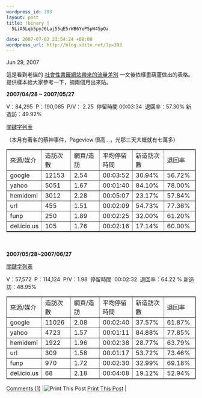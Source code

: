 ```yaml
--- 
wordpress_id: 393
layout: post
title: !binary |
  5LiA5Lqb5pyJ6Laj55qE5rWB6YeP5pW45pOa

date: 2007-07-02 21:54:24 +08:00
wordpress_url: http://blog.xdite.net/?p=393
---
```

<p>Jun 29, 2007</p> <p>這是看到老貓的 <a target="_blank" href="http://b-oo-k.net/blog/blog.php/2007/215">社會性書籤網站帶來的流量差別</a> 一文後依樣畫葫蘆做出的表格。提供樣本給大家參考一下，摘兩個月出來貼。</p> <p> </p><p><b>2007/04/28 ~ 2007/05/27</b></p> <p> </p><p>V：84,295&nbsp; P：190,085&nbsp; P/V： 2.25&nbsp; 停留時間 00:03:34&nbsp; 退回率：57.30% 新造訪：49.92%</p> <p> </p><p><a target="_blank" href="http://www.flickr.com/photo_zoom.gne?id=655262173&amp;size=o">關鍵字列表</a></p> <p> </p><p>（本月有著名的蔡神事件，Pageview 很高…，光那三天大概就有七萬多）</p> <p> </p><p> </p><p> </p><p> </p><p> </p><p> </p><p> </p><p> </p><p> </p><p> </p><p> </p><p> </p><p> </p><p> </p><p> </p><p> </p><p> </p><p> </p><p> </p><p> </p><p> </p><p> </p><p> </p><p> </p><p> </p><p> </p><p> </p><p> </p><p> </p><p> </p><p> </p><p> </p><p> </p><p> </p><p> </p><p> </p><p> </p><p> </p><p> </p><p> </p><p> </p><p> </p><table border="1" width="100%"> <tbody> <tr> <td width="16%">來源/媒介</td> <td width="16%">造訪次數</td> <td width="16%">網頁/造訪</td> <td width="17%">平均停留時間</td> <td width="17%">新造訪次數</td> <td width="17%">退回率</td> </tr> <tr> <td width="16%">google</td> <td width="16%">12153</td> <td width="17%">2.54</td> <td width="17%">00:03:52</td> <td width="17%">30.94%</td> <td width="17%">56.72%</td> </tr> <tr> <td width="16%">yahoo</td> <td width="16%">5051</td> <td width="17%">1.67</td> <td width="17%">00:01:40</td> <td width="17%">84.10%</td> <td width="17%">78.00%</td> </tr> <tr> <td width="16%">hemidemi</td> <td width="16%">3012</td> <td width="17%">2.28</td> <td width="17%">00:05:07</td> <td width="17%">23.17%</td> <td width="17%">57.84%</td> </tr> <tr> <td width="16%">url</td> <td width="16%">455</td> <td width="17%">1.51</td> <td width="17%">00:02:09</td> <td width="17%">54.73%</td> <td width="17%">77.36%</td> </tr> <tr> <td width="16%">funp</td> <td width="16%">250</td> <td width="17%">1.89</td> <td width="17%">00:02:25</td> <td width="17%">32.00%</td> <td width="17%">61.20%</td> </tr> <tr> <td width="16%">del.icio.us</td> <td width="16%">105</td> <td width="17%">1.76</td> <td width="17%">00:02:16</td> <td width="17%">17.14%</td> <td width="17%">60.00%</td> </tr> </tbody> </table> <p> </p><p>　</p> <p> </p><p><b>2007/05/28~2007/06/27&nbsp; </b></p> <p> </p><p><a target="_blank" href="http://www.flickr.com/photo_zoom.gne?id=655261957&amp;size=o">關鍵字列表</a></p> <p> </p><p>V：57,572&nbsp; P：114,124&nbsp; P/V：1.98&nbsp; 停留時間&nbsp; 00:02:32&nbsp; 退回率：64.22 % 新造訪：48.95%</p> <p> </p><p> </p><p> </p><p> </p><p> </p><p> </p><p> </p><p> </p><p> </p><p> </p><p> </p><p> </p><p> </p><p> </p><p> </p><p> </p><p> </p><p> </p><p> </p><p> </p><p> </p><p> </p><p> </p><p> </p><p> </p><p> </p><p> </p><p> </p><p> </p><p> </p><p> </p><p> </p><p> </p><p> </p><p> </p><p> </p><p> </p><p> </p><p> </p><p> </p><p> </p><p> </p><table border="1" width="100%"> <tbody> <tr> <td width="16%">來源/媒介</td> <td width="16%">造訪次數</td> <td width="16%">網頁/造訪</td> <td width="17%">平均停留時間</td> <td width="17%">新造訪次數</td> <td width="17%">退回率</td> </tr> <tr> <td width="16%">google</td> <td width="16%">11026</td> <td width="17%">2.08</td> <td width="17%">00:02:40</td> <td width="17%">37.57%</td> <td width="17%">61.87%</td> </tr> <tr> <td width="16%">yahoo</td> <td width="16%">4723</td> <td width="17%">1.57</td> <td width="17%">00:01:11</td> <td width="17%">84.88%</td> <td width="17%">77.85%</td> </tr> <tr> <td width="16%">hemidemi</td> <td width="16%">1922</td> <td width="17%">1.96</td> <td width="17%">00:02:38</td> <td width="17%">28.77%</td> <td width="17%">63.79%</td> </tr> <tr> <td width="16%">url</td> <td width="16%">309</td> <td width="17%">1.58</td> <td width="17%">00:01:17</td> <td width="17%">53.72%</td> <td width="17%">73.46%</td> </tr> <tr> <td width="16%">funp</td> <td width="16%">970</td> <td width="17%">1.72</td> <td width="17%">00:02:30</td> <td width="17%">32.99%</td> <td width="17%">69.18%</td> </tr> <tr> <td width="16%">del.icio.us</td> <td width="16%">68</td> <td width="17%">2.18</td> <td width="17%">00:04:08</td> <td width="17%">19.12%</td> <td width="17%">52.94%</td> </tr> </tbody> </table>  				<p class="post-info-co">  						    				</p>  				<!--  					<rdf:RDF xmlns:rdf="http://www.w3.org/1999/02/22-rdf-syntax-ns#" 				xmlns:dc="http://purl.org/dc/elements/1.1/" 				xmlns:trackback="http://madskills.com/public/xml/rss/module/trackback/"> 			<rdf:Description rdf:about="http://blog.xdite.net/?p=392"    dc:identifier="http://blog.xdite.net/?p=392"    dc:title="一些有趣的流量數據"    trackback:ping="http://blog.xdite.net/wp-trackback.php?p=392" /> </rdf:RDF> 				-->  								<p class="post-footer">   <a href="http://blog.xdite.net/?p=392#comments" title="Comment on 一些有趣的流量數據">Comments (1)</a> |<img src="http://blog.xdite.net/wp-content/plugins/print/images/print.gif" alt="Print This Post" title="Print This Post" border="0" />&nbsp;<a href="http://blog.xdite.net/?p=392&amp;print=1" title="Print This Post" rel="nofollow">Print This Post</a> |     </p>
